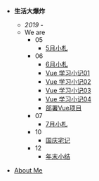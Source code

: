 
- **生活大爆炸**

  - *2019 -*
  - We are
    - 05
      - [5月小札](/insane/2019/5月小札.md)
    - 06
      - [6月小札](/insane/2019/6月小札.md)
      - [Vue 学习小记01](/insane/2019/Vue学习小记01.md)
      - [Vue 学习小记02](/insane/2019/Vue学习小记02.md)
      - [Vue 学习小记03](/insane/2019/Vue学习小记03.md)
      - [Vue 学习小记04](/insane/2019/Vue学习小记04.md)
      - [部署Vue项目](/insane/2019/部署Vue项目.md)
    - 07
      - [7月小札](/insane/2019/7月小札.md)
    - 10
      - [国庆宅记](/insane/2019/国庆宅记.md)
    - 12
      - [年末小结](/insane/2019/年末小结.md)


  

- [About Me](README.md)



